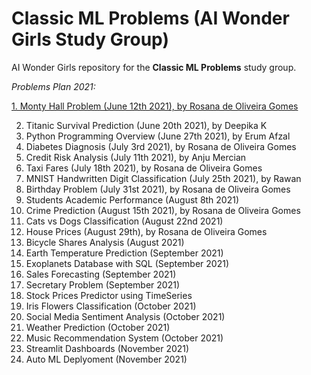 # Classic ML Problems (AI Wonder Girls Study Group)

AI Wonder Girls repository for the **Classic ML Problems** study group.

*Problems Plan 2021:*

[1. Monty Hall Problem (June 12th 2021), by Rosana de Oliveira Gomes](https://github.com/rogomes/aiwondergirls-classic-ML-problems/blob/main/monty_hall/MontyHall.ipynb)

2. Titanic Survival Prediction (June 20th 2021), by Deepika K
3. Python Programming Overview (June 27th 2021), by Erum Afzal
4. Diabetes Diagnosis (July 3rd 2021), by Rosana de Oliveira Gomes
5. Credit Risk Analysis (July 11th 2021), by Anju Mercian
6. Taxi Fares (July 18th 2021), by Rosana de Oliveira Gomes
7. MNIST Handwritten Digit Classification (July 25th 2021), by Rawan
8. Birthday Problem (July 31st 2021), by Rosana de Oliveira Gomes
9. Students Academic Performance (August 8th 2021)
10. Crime Prediction (August 15th 2021), by Rosana de Oliveira Gomes 
11. Cats vs Dogs Classification (August 22nd 2021)
12. House Prices (August 29th), by Rosana de Oliveira Gomes
13. Bicycle Shares Analysis (August 2021) 
14. Earth Temperature Prediction (September 2021)
15. Exoplanets Database with SQL (September 2021)
16. Sales Forecasting (September 2021)
17. Secretary Problem (September 2021)
18. Stock Prices Predictor using TimeSeries 
19. Iris Flowers Classification (October 2021)
20. Social Media Sentiment Analysis (October 2021) 
21. Weather Prediction (October 2021)
22. Music Recommendation System (October 2021)
23. Streamlit Dashboards (November 2021)
24. Auto ML Deplyoment (November 2021)
